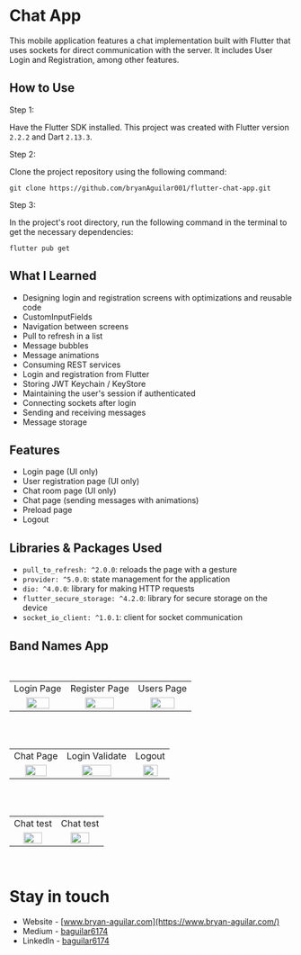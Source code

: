 # Chat App

This mobile application features a chat implementation built with Flutter that uses sockets for direct communication with the server. It includes User Login and Registration, among other features.

## How to Use

Step 1:

Have the Flutter SDK installed. This project was created with Flutter version `2.2.2` and Dart `2.13.3`.

Step 2:

Clone the project repository using the following command:

```
git clone https://github.com/bryanAguilar001/flutter-chat-app.git
```

Step 3:

In the project's root directory, run the following command in the terminal to get the necessary dependencies:

```
flutter pub get
```

## What I Learned

- Designing login and registration screens with optimizations and reusable code
- CustomInputFields
- Navigation between screens
- Pull to refresh in a list
- Message bubbles
- Message animations
- Consuming REST services
- Login and registration from Flutter
- Storing JWT Keychain / KeyStore
- Maintaining the user's session if authenticated
- Connecting sockets after login
- Sending and receiving messages
- Message storage

## Features

- Login page (UI only)
- User registration page (UI only)
- Chat room page (UI only)
- Chat page (sending messages with animations)
- Preload page
- Logout

## Libraries & Packages Used

* `pull_to_refresh: ^2.0.0`: reloads the page with a gesture
* `provider: ^5.0.0`: state management for the application
* `dio: ^4.0.0`: library for making HTTP requests
* `flutter_secure_storage: ^4.2.0`: library for secure storage on the device
* `socket_io_client: ^1.0.1`: client for socket communication
  
## Band Names App

<br>
<table>
  <tr>
    <td>Login Page</td>
    <td>Register Page</td>
    <td>Users Page</td>
  </tr>
  <tr>
    <td align="center" valign="center"><img src="https://github.com/bryanAguilar001/flutter-chat-app/blob/main/media/login.png?raw=true" width="70%"></td>
    <td align="center" valign="center"><img src="https://github.com/bryanAguilar001/flutter-chat-app/blob/main/media/register.png?raw=true" width="70%"></td>
    <td align="center" valign="center"><img src="https://github.com/bryanAguilar001/flutter-chat-app/blob/main/media/users.png?raw=true" width="70%"></td>
  </tr>
 </table>
<br>

<br>
<table>
  <tr>
    <td>Chat Page</td>
    <td>Login Validate</td>
    <td>Logout</td>
  </tr>
  <tr>
    <td align="center" valign="center"><img src="https://github.com/bryanAguilar001/flutter-chat-app/blob/main/media/chat.png?raw=true" width="70%"></td>
    <td align="center" valign="center"><img src="https://github.com/bryanAguilar001/flutter-chat-app/blob/main/media/login_validate.png?raw=true" width="70%"></td>
    <td align="center" valign="center"><img src="https://github.com/bryanAguilar001/flutter-chat-app/blob/main/media/logout.png?raw=true" width="70%"></td>
  </tr>
 </table>
<br>

<br>
<table>
  <tr>
    <td>Chat test</td>
    <td>Chat test</td>
  </tr>
  <tr>
    <td align="center" valign="center"><img src="https://github.com/bryanAguilar001/flutter-chat-app/blob/main/media/test1.png?raw=true" width="70%"></td>
    <td align="center" valign="center"><img src="https://github.com/bryanAguilar001/flutter-chat-app/blob/main/media/test2.png?raw=true" width="70%"></td>
  </tr>
 </table>
<br>

# Stay in touch

- Website - [www.bryan-aguilar.com](https://www.bryan-aguilar.com/)
- Medium - [baguilar6174](https://baguilar6174.medium.com/)
- LinkedIn - [baguilar6174](https://www.linkedin.com/in/baguilar6174)
